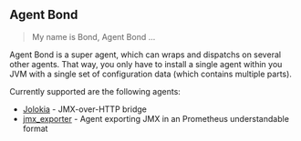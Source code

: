 ## Agent Bond

> My name is Bond, Agent Bond ...

Agent Bond is a super agent, which can wraps and dispatchs on several
other agents. That way, you only have to install a single agent within
you JVM with a single set of configuration data (which contains
multiple parts). 


Currently supported are the following agents:

* [Jolokia](https://github.com/rhuss/jolokia) - JMX-over-HTTP bridge
* [jmx_exporter](https://github.com/prometheus/jmx_exporter) - Agent
exporting JMX in an Prometheus understandable format


